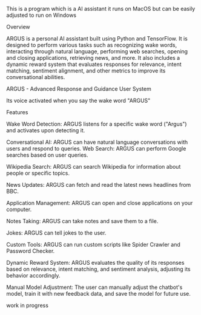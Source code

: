 This is a program which is a AI assistant it runs on MacOS but can be easily adjusted to run on Windows

Overview

ARGUS is a personal AI assistant built using Python and TensorFlow. It is designed to perform various tasks such as recognizing wake words, interacting through natural language, performing web searches, opening and closing applications, retrieving news, and more. It also includes a dynamic reward system that evaluates responses for relevance, intent matching, sentiment alignment, and other metrics to improve its conversational abilities.

ARGUS - Advanced Response and Guidance User System

Its voice activated when you say the wake word "ARGUS"

Features

Wake Word Detection: ARGUS listens for a specific wake word ("Argus") and activates upon detecting it.

Conversational AI: ARGUS can have natural language conversations with users and respond to queries.
Web Search: ARGUS can perform Google searches based on user queries.

Wikipedia Search: ARGUS can search Wikipedia for information about people or specific topics.

News Updates: ARGUS can fetch and read the latest news headlines from BBC.

Application Management: ARGUS can open and close applications on your computer.

Notes Taking: ARGUS can take notes and save them to a file.

Jokes: ARGUS can tell jokes to the user.

Custom Tools: ARGUS can run custom scripts like Spider Crawler and Password Checker.

Dynamic Reward System: ARGUS evaluates the quality of its responses based on relevance, intent matching, and sentiment analysis, adjusting its behavior accordingly.

Manual Model Adjustment: The user can manually adjust the chatbot's model, train it with new feedback data, and save the model for future use.

work in progress
